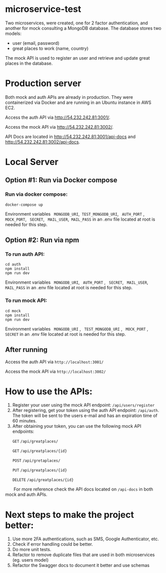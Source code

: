 # microservice-test

Two microservices, were created, one for 2 factor authentication, and another for mock consulting a MongoDB database. The database stores two models: 
- user (email, password)
- great places to work (name, country)

The mock API is used to register an user and retrieve and update great places in the database.

# Production server
Both mock and auth APIs are already in production. They were containerized via Docker and are running in an Ubuntu instance in AWS EC2.

Access the auth API via http://54.232.242.81:3001/. 

Access the mock API via http://54.232.242.81:3002/. 

API Docs are located in http://54.232.242.81:3001/api-docs and http://54.232.242.81:3002/api-docs.

# Local Server

## Option #1: Run via Docker compose
### Run via docker compose:
``` 
docker-compose up
```
Environment variables  ``` MONGODB_URI```,``` TEST_MONGODB_URI```, ``` AUTH_PORT``` ,``` MOCK_PORT```, ``` SECRET```, ``` MAIL_USER```,``` MAIL_PASS``` in an .env file located at root is needed for this step.

## Option #2: Run via npm

### To run auth API: 
``` 
cd auth
npm install
npm run dev
```
Environment variables  ``` MONGODB_URI```, ``` AUTH_PORT``` , ``` SECRET```, ``` MAIL_USER```,``` MAIL_PASS``` in an .env file located at root is needed for this step.


### To run mock API:
``` 
cd mock
npm install
npm run dev
```
Environment variables  ``` MONGODB_URI``` , ``` TEST_MONGODB_URI``` , ``` MOCK_PORT``` , ``` SECRET``` in an .env file located at root is needed for this step.

## After running
Access the auth API via ```http://localhost:3001/```

Access the mock API via ```http://localhost:3002/```

# How to use the APIs:
1) Register your user using the mock API endpoint:  ```/api/users/register```
2) After registering, get your token using the auth API endpoint: ```/api/auth```. The token will be sent to the users e-mail and has an expiration time of 60 minutes.
3) After obtaining your token, you can use the following mock API endpoints:

  &nbsp;&nbsp;&nbsp;&nbsp;&nbsp;&nbsp;```GET``` ```/api/greatplaces/```

  &nbsp;&nbsp;&nbsp;&nbsp;&nbsp;&nbsp;```GET``` ```/api/greatplaces/{id}```

  &nbsp;&nbsp;&nbsp;&nbsp;&nbsp;&nbsp;```POST``` ```/api/gretaplaces/```

  &nbsp;&nbsp;&nbsp;&nbsp;&nbsp;&nbsp;```PUT``` ```/api/greatplaces/{id}```

  &nbsp;&nbsp;&nbsp;&nbsp;&nbsp;&nbsp;```DELETE``` ```/api/greatplaces/{id}```
  
  &nbsp;&nbsp;&nbsp;&nbsp;&nbsp;&nbsp; For more reference check the API docs located on ```/api-docs``` in both mock and auth APIs.

# Next steps to make the project better:
1) Use more 2FA authentications, such as SMS, Google Authenticator, etc.
2) Check if error handling could be better.
3) Do more unit tests.
4) Refactor to remove duplicate files that are used in both microservices (eg. users model)
5) Refactor the Swagger docs to document it better and use schemas




